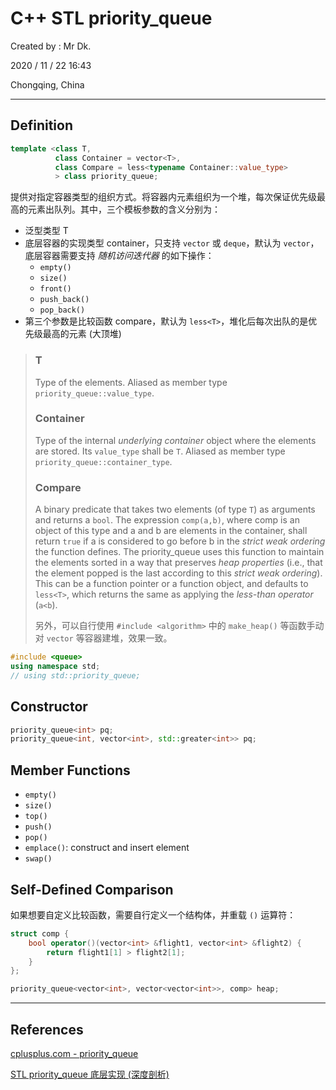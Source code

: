 # C++ STL priority_queue

Created by : Mr Dk.

2020 / 11 / 22 16:43

Chongqing, China

---

## Definition

```cpp
template <class T,
          class Container = vector<T>,
          class Compare = less<typename Container::value_type>
          > class priority_queue;
```

提供对指定容器类型的组织方式。将容器内元素组织为一个堆，每次保证优先级最高的元素出队列。其中，三个模板参数的含义分别为：

- 泛型类型 T
- 底层容器的实现类型 container，只支持 `vector` 或 `deque`，默认为 `vector`，底层容器需要支持 _随机访问迭代器_ 的如下操作：
  - `empty()`
  - `size()`
  - `front()`
  - `push_back()`
  - `pop_back()`
- 第三个参数是比较函数 compare，默认为 `less<T>`，堆化后每次出队的是优先级最高的元素 (大顶堆)

> ### T
>
> Type of the elements.
> Aliased as member type `priority_queue::value_type`.
>
> ### Container
>
> Type of the internal _underlying container_ object where the elements are stored.
> Its `value_type` shall be `T`.
> Aliased as member type `priority_queue::container_type`.
>
> ### Compare
>
> A binary predicate that takes two elements (of type `T`) as arguments and returns a `bool`.
> The expression `comp(a,b)`, where comp is an object of this type and a and b are elements in the container, shall return `true` if a is considered to go before b in the _strict weak ordering_ the function defines.
> The priority_queue uses this function to maintain the elements sorted in a way that preserves _heap properties_ (i.e., that the element popped is the last according to this _strict weak ordering_).
> This can be a function pointer or a function object, and defaults to `less<T>`, which returns the same as applying the _less-than operator_ (`a<b`).
>
> 另外，可以自行使用 `#include <algorithm>` 中的 `make_heap()` 等函数手动对 `vector` 等容器建堆，效果一致。

```cpp
#include <queue>
using namespace std;
// using std::priority_queue;
```

## Constructor

```cpp
priority_queue<int> pq;
priority_queue<int, vector<int>, std::greater<int>> pq;
```

## Member Functions

- `empty()`
- `size()`
- `top()`
- `push()`
- `pop()`
- `emplace()`: construct and insert element
- `swap()`

## Self-Defined Comparison

如果想要自定义比较函数，需要自行定义一个结构体，并重载 `()` 运算符：

```cpp
struct comp {
    bool operator()(vector<int> &flight1, vector<int> &flight2) {
        return flight1[1] > flight2[1];
    }
};

priority_queue<vector<int>, vector<vector<int>>, comp> heap;
```

---

## References

[cplusplus.com - priority_queue](http://www.cplusplus.com/reference/queue/priority_queue/)

[STL priority_queue 底层实现 (深度剖析)](http://c.biancheng.net/view/7010.html)
